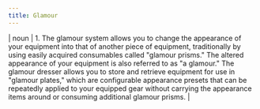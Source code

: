 ```yaml
---
title: Glamour
---
```

| noun | 1.  	The glamour system allows you to change the appearance of your equipment into that of another piece of equipment, traditionally by using easily acquired consumables called "glamour prisms." The altered appearance of your equipment is also referred to as "a glamour." The glamour dresser allows you to store and retrieve equipment for use in "glamour plates," which are configurable appearance presets that can be repeatedly applied to your equipped gear without carrying the appearance items around or consuming additional glamour prisms.	|